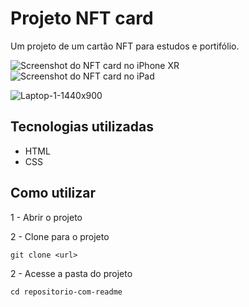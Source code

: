 # Projeto NFT card

Um projeto de um cartão NFT para estudos e portifólio.

<img src="./src/screenshots/iPhone-XR-414x896" alt="Screenshot do NFT card no iPhone XR">

<img src=".\src\screenshots\iPad-768x1024" alt="Screenshot do NFT card no iPad">

![Laptop-1-1440x900](https://user-images.githubusercontent.com/70813102/233703782-85e8a7f5-43f1-4d16-98ae-b052eda3ab2e.png)

## Tecnologias utilizadas

- HTML
- CSS

## Como utilizar

1 - Abrir o projeto




2 - Clone para o projeto

```
git clone <url>
```

2 - Acesse a pasta do projeto

```
cd repositorio-com-readme
```
